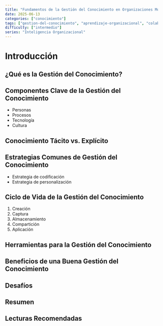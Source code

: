 ```yaml
---
title: "Fundamentos de la Gestión del Conocimiento en Organizaciones Modernas"
date: 2025-06-13
categories: ["conocimiento"]
tags: ["gestion-del-conocimiento", "aprendizaje-organizacional", "colaboracion", "documentacion", "conocimiento-tacito", "herramientas-de-colaboracion"]
difficulty: ["intermedio"]
series: "Inteligencia Organizacional"
---
```


# Introducción

## ¿Qué es la Gestión del Conocimiento?

## Componentes Clave de la Gestión del Conocimiento

- Personas  
- Procesos  
- Tecnología  
- Cultura  

## Conocimiento Tácito vs. Explícito

## Estrategias Comunes de Gestión del Conocimiento

- Estrategia de codificación  
- Estrategia de personalización  

## Ciclo de Vida de la Gestión del Conocimiento

1. Creación  
2. Captura  
3. Almacenamiento  
4. Compartición  
5. Aplicación  

## Herramientas para la Gestión del Conocimiento

## Beneficios de una Buena Gestión del Conocimiento

## Desafíos

## Resumen

## Lecturas Recomendadas